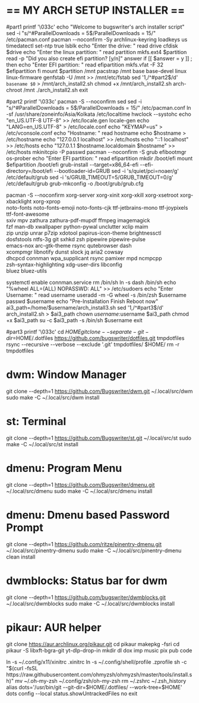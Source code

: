 # == MY ARCH SETUP INSTALLER == #
#part1
printf '\033c'
echo "Welcome to bugswriter's arch installer script"
sed -i "s/^#ParallelDownloads = 5$/ParallelDownloads = 15/" /etc/pacman.conf
pacman --noconfirm -Sy archlinux-keyring
loadkeys us
timedatectl set-ntp true
lsblk
echo "Enter the drive: "
read drive
cfdisk $drive 
echo "Enter the linux partition: "
read partition
mkfs.ext4 $partition 
read -p "Did you also create efi partition? [y/n]" answer
if [[ $answer = y ]] ; then
  echo "Enter EFI partition: "
  read efipartition
  mkfs.vfat -F 32 $efipartition
fi
mount $partition /mnt 
pacstrap /mnt base base-devel linux linux-firmware
genfstab -U /mnt >> /mnt/etc/fstab
sed '1,/^#part2$/d' `basename $0` > /mnt/arch_install2.sh
chmod +x /mnt/arch_install2.sh
arch-chroot /mnt ./arch_install2.sh
exit 

#part2
printf '\033c'
pacman -S --noconfirm sed
sed -i "s/^#ParallelDownloads = 5$/ParallelDownloads = 15/" /etc/pacman.conf
ln -sf /usr/share/zoneinfo/Asia/Kolkata /etc/localtime
hwclock --systohc
echo "en_US.UTF-8 UTF-8" >> /etc/locale.gen
locale-gen
echo "LANG=en_US.UTF-8" > /etc/locale.conf
echo "KEYMAP=us" > /etc/vconsole.conf
echo "Hostname: "
read hostname
echo $hostname > /etc/hostname
echo "127.0.0.1       localhost" >> /etc/hosts
echo "::1             localhost" >> /etc/hosts
echo "127.0.1.1       $hostname.localdomain $hostname" >> /etc/hosts
mkinitcpio -P
passwd
pacman --noconfirm -S grub efibootmgr os-prober
echo "Enter EFI partition: " 
read efipartition
mkdir /boot/efi
mount $efipartition /boot/efi 
grub-install --target=x86_64-efi --efi-directory=/boot/efi --bootloader-id=GRUB
sed -i 's/quiet/pci=noaer/g' /etc/default/grub
sed -i 's/GRUB_TIMEOUT=5/GRUB_TIMEOUT=0/g' /etc/default/grub
grub-mkconfig -o /boot/grub/grub.cfg

pacman -S --noconfirm xorg-server xorg-xinit xorg-xkill xorg-xsetroot xorg-xbacklight xorg-xprop \
     noto-fonts noto-fonts-emoji noto-fonts-cjk ttf-jetbrains-mono ttf-joypixels ttf-font-awesome \
     sxiv mpv zathura zathura-pdf-mupdf ffmpeg imagemagick  \
     fzf man-db xwallpaper python-pywal unclutter xclip maim \
     zip unzip unrar p7zip xdotool papirus-icon-theme brightnessctl  \
     dosfstools ntfs-3g git sxhkd zsh pipewire pipewire-pulse \
     emacs-nox arc-gtk-theme rsync qutebrowser dash \
     xcompmgr libnotify dunst slock jq aria2 cowsay \
     dhcpcd connman wpa_supplicant rsync pamixer mpd ncmpcpp \
     zsh-syntax-highlighting xdg-user-dirs libconfig \
     bluez bluez-utils

systemctl enable connman.service 
rm /bin/sh
ln -s dash /bin/sh
echo "%wheel ALL=(ALL) NOPASSWD: ALL" >> /etc/sudoers
echo "Enter Username: "
read username
useradd -m -G wheel -s /bin/zsh $username
passwd $username
echo "Pre-Installation Finish Reboot now"
ai3_path=/home/$username/arch_install3.sh
sed '1,/^#part3$/d' arch_install2.sh > $ai3_path
chown $username:$username $ai3_path
chmod +x $ai3_path
su -c $ai3_path -s /bin/sh $username
exit 

#part3
printf '\033c'
cd $HOME
git clone --separate-git-dir=$HOME/.dotfiles https://github.com/bugswriter/dotfiles.git tmpdotfiles
rsync --recursive --verbose --exclude '.git' tmpdotfiles/ $HOME/
rm -r tmpdotfiles
# dwm: Window Manager
git clone --depth=1 https://github.com/Bugswriter/dwm.git ~/.local/src/dwm
sudo make -C ~/.local/src/dwm install

# st: Terminal
git clone --depth=1 https://github.com/Bugswriter/st.git ~/.local/src/st
sudo make -C ~/.local/src/st install

# dmenu: Program Menu
git clone --depth=1 https://github.com/Bugswriter/dmenu.git ~/.local/src/dmenu
sudo make -C ~/.local/src/dmenu install

# dmenu: Dmenu based Password Prompt
git clone --depth=1 https://github.com/ritze/pinentry-dmenu.git ~/.local/src/pinentry-dmenu
sudo make -C ~/.local/src/pinentry-dmenu clean install

# dwmblocks: Status bar for dwm
git clone --depth=1 https://github.com/bugswriter/dwmblocks.git ~/.local/src/dwmblocks
sudo make -C ~/.local/src/dwmblocks install

# pikaur: AUR helper
git clone https://aur.archlinux.org/pikaur.git
cd pikaur
makepkg -fsri
cd
pikaur -S libxft-bgra-git yt-dlp-drop-in
mkdir dl dox imp music pix pub code

ln -s ~/.config/x11/xinitrc .xinitrc
ln -s ~/.config/shell/profile .zprofile
sh -c "$(curl -fsSL https://raw.githubusercontent.com/ohmyzsh/ohmyzsh/master/tools/install.sh)"
mv ~/.oh-my-zsh ~/.config/zsh/oh-my-zsh
rm ~/.zshrc ~/.zsh_history
alias dots='/usr/bin/git --git-dir=$HOME/.dotfiles/ --work-tree=$HOME'
dots config --local status.showUntrackedFiles no
exit
